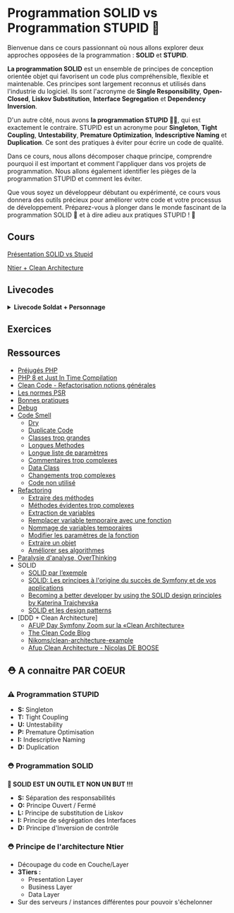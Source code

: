 # Programmation SOLID vs Programmation STUPID 🚀

Bienvenue dans ce cours passionnant où nous allons explorer deux approches opposées de la programmation : **SOLID** et **STUPID**. 

**La programmation SOLID** est un ensemble de principes de conception orientée objet qui favorisent un code plus compréhensible, flexible et maintenable. Ces principes sont largement reconnus et utilisés dans l'industrie du logiciel. Ils sont l'acronyme de **Single Responsibility**, **Open-Closed**, **Liskov Substitution**, **Interface Segregation** et **Dependency Inversion**.

D'un autre côté, nous avons **la programmation STUPID 🙅‍♂️**, qui est exactement le contraire. STUPID est un acronyme pour **Singleton**, **Tight Coupling**, **Untestability**, **Premature Optimization**, **Indescriptive Naming** et **Duplication**. Ce sont des pratiques à éviter pour écrire un code de qualité.

Dans ce cours, nous allons décomposer chaque principe, comprendre pourquoi il est important et comment l'appliquer dans vos projets de programmation. Nous allons également identifier les pièges de la programmation STUPID et comment les éviter.

Que vous soyez un développeur débutant ou expérimenté, ce cours vous donnera des outils précieux pour améliorer votre code et votre processus de développement. Préparez-vous à plonger dans le monde fascinant de la programmation SOLID :muscle: et à dire adieu aux pratiques STUPID ! 🚫

## Cours
[Présentation SOLID vs Stupid](https://docs.google.com/presentation/d/12pJqlgKcQk1-v65I_ifbRRzJGlwcG3cw0hy3A9p619U/edit?usp=sharing)

[Ntier + Clean Architecture](https://docs.google.com/presentation/d/1NQWhYr5Y7tRikUP4DuvCoVVzAakeTdboNDvciyO5rMM/edit#slide=id.p)
## Livecodes
<details>
  
  <summary><b>Livecode Soldat + Personnage</b></summary>
  
  ```php

  abstract class EloquentRepository implements RepositoryInterface{
      protected string $model = '';
      
      public function setModel($model){
          $this->model = $model;
      }
      
      public function transform(object $data){
          return (array) $data;
      }      
  }

  class QuestionEloquentRepository extends EloquentRepository implements RepositoryInterface
  {
        
      /*PLEIN D'AUTRES METHODES COMMUNES AUX DEUX REPOSITORIES*/
        
      public function save($data)
      {
          //does something
      }
  }

  class AnswerEloquentRepository extends EloquentRepository implements RepositoryInterface
  {

      /*PLEIN D'AUTRES METHODES COMMUNES AUX DEUX REPOSITORIES*/

      public function save($data)
      {
          //does something
      }
  }

  // ARCHI AUTRE FRAMEWORK

  abstract class DoctrineRepository implements RepositoryInterface{}

  class QuestionDoctrineRepository extends DoctrineRepository implements RepositoryInterface
  {
      /*PLEIN D'AUTRES METHODES COMMUNES AUX DEUX REPOSITORIES*/      
      public function save($data)
      {
          //does something
      }
  }

  class AnswerDoctrineRepository extends DoctrineRepository implements RepositoryInterface
  {
      /*PLEIN D'AUTRES METHODES COMMUNES AUX DEUX REPOSITORIES*/
      public function save($data)
      {
          //does something
      }
  }

  //--- DANS MON CONTROLLER ARCHI
  $question = new Question();

  //Si archi Laravel
  $question->save(new QuestionEloquentRepository);

  //Si archi doctrine
  $question->save(new QuestionDoctrineRepository);

  //--- CODE METIER - CODE BUSINESS - CODE DOMAIN

  interface RepositoryInterface{
      public function save();
  }

  class Question 
  {
      public function save(RepositoryInterface $repository)
      {
          $repository->save($this);
      }
  }
  ```
</details>

## Exercices


## Ressources

 - [Préjugés PHP](https://www.youtube.com/watch?v=US9JCsnAVTU)
 - [PHP 8 et Just In Time Compilation](https://www.youtube.com/watch?v=g3RPYtwP1jk)
 - [Clean Code - Refactorisation notions générales](https://refactoring.guru/refactoring/what-is-refactoring)
 - [Les normes PSR](https://www.youtube.com/watch?v=6t-CnYHkGTs)
 - [Bonnes pratiques](https://tainix.fr/article-technique/Bonnes-pratiques-PHP-1-un-code-propre-qui-respecte-les-standards)
 - [Debug](https://blog.jetbrains.com/phpstorm/2018/11/php-cs-fixer-support/)
 - [Code Smell](https://refactoring.guru/refactoring/smells) 
      - [Dry](https://thevaluable.dev/dry-principle-cost-benefit-example/)
      - [Duplicate Code](https://refactoring.guru/smells/duplicate-code)
      - [Classes trop grandes](https://refactoring.guru/smells/large-class)
      - [Longues Methodes](https://refactoring.guru/smells/long-method)
      - [Longue liste de paramètres](https://refactoring.guru/smells/long-parameter-list)
      - [Commentaires trop complexes](https://refactoring.guru/smells/comments)
      - [Data Class](https://refactoring.guru/smells/data-class)
      - [Changements trop complexes](https://refactoring.guru/smells/divergent-change)
      - [Code non utilisé](https://refactoring.guru/smells/speculative-generality)
 - [Refactoring]()
      - [Extraire des méthodes](https://refactoring.guru/extract-method)
      - [Méthodes évidentes trop complexes](https://refactoring.guru/inline-method)
      - [Extraction de variables](https://refactoring.guru/extract-variable)
      - [Remplacer variable temporaire avec une fonction](https://refactoring.guru/replace-temp-with-query)
      - [Nommage de variables temporaires](https://refactoring.guru/split-temporary-variable)
      - [Modifier les paramètres de la fonction](https://refactoring.guru/remove-assignments-to-parameters)
      - [Extraire un objet](https://refactoring.guru/replace-method-with-method-object)
      - [Améliorer ses algorithmes](https://refactoring.guru/substitute-algorithm)
  - [Paralysie d'analyse, OverThinking](https://en.wikipedia.org/wiki/Analysis_paralysis)
  - SOLID
    - [SOLID par l’exemple](https://medium.com/@bdelespierre/solid-par-l-exemple-bdef268fcd36)
    - [SOLID: Les principes à l'origine du succès de Symfony et de vos applications](https://www.youtube.com/watch?v=1a50ZzQUUps)
    - [Becoming a better developer by using the SOLID design principles by Katerina Trajchevska](https://www.youtube.com/watch?v=rtmFCcjEgEw)
    - [SOLID et les design patterns](https://openclassrooms.com/fr/courses/7415611-ecrivez-du-php-maintenable-avec-les-principes-solid-et-les-design-patterns?archived-source=6031956)
  - [DDD + Clean Architecture]
    - [AFUP Day Symfony Zoom sur la «Clean Architecture»](https://www.youtube.com/watch?v=k-bb_DwRDwQ)
    - [The Clean Code Blog](https://blog.cleancoder.com/uncle-bob/2012/08/13/the-clean-architecture.html)
    - [Nikoms/clean-architecture-example](https://github.com/Nikoms/clean-architecture-example)
    - [Afup Clean Architecture - Nicolas DE BOOSE](https://www.youtube.com/watch?v=2H1rdx3al_8)
## ⛑️ A connaitre PAR COEUR

### ⚠️ Programmation STUPID
 - **S:** Singleton
 - **T:** Tight Coupling
 - **U:** Untestability
 - **P:** Premature Optimisation
 - **I:** Indescriptive Naming
 - **D:** Duplication

### ⛑️ Programmation SOLID
  **🎯 SOLID EST UN OUTIL ET NON UN BUT !!!**

 - **S:** Séparation des responsabilités
 - **O:** Principe Ouvert / Fermé
 - **L:** Principe de substitution de Liskov
 - **I:** Principe de ségrégation des Interfaces
 - **D:** Principe d'Inversion de contrôle

### ⛑️ Principe de l'architecture Ntier
 - Découpage du code en Couche/Layer
 - **3Tiers :** 
   - Presentation Layer 
   - Business Layer 
   - Data Layer
 - Sur des serveurs / instances différentes pour pouvoir s'échelonner
